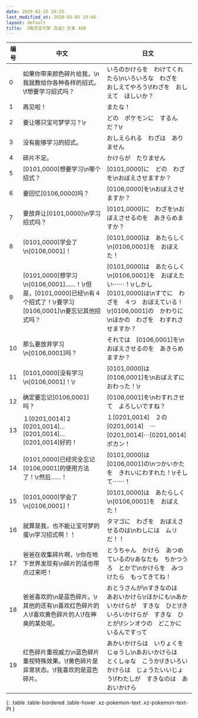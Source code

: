 ```yaml
---
date: 2020-02-25 20:25
last_modified_at: 2020-03-05 19:46
layout: default
title: 《精灵宝可梦 白金》文本 488
---
```

| 编号 | 中文 | 日文 |
| ---- | ---- | ---- |
| 0 | 如果你带来颜色碎片给我，\n我就教给你各种各样的招式。\f想要学习招式吗？ | いろのかけらを　わけてくれたら\nいろいろな　わざを　おしえてやろう\fわざを　おしえて　ほしいか？ |
| 1 | 再见啦！ | またな！ |
| 2 | 要让哪只宝可梦学习？\r | どの　ポケモンに　するんだ？\r |
| 3 | 没有能够学习的招式。 | おしえられる　わざは　ありません |
| 4 | 碎片不足。 | かけらが　たりません |
| 5 | [0101,0000]想要学习\n哪个招式？ | [0101,0000]に　どの　わざを\nおぼえさせますか？ |
| 6 | 要回忆[0106,0000]吗？ | [0106,0000]を\nおぼえさせますか？ |
| 7 | 要放弃让[0101,0000]\n学习招式吗？ | [0101,0000]に　わざを\nおぼえさせるのを　あきらめますか？ |
| 8 | [0101,0000]学会了\n[0106,0001]！ | [0101,0000]は　あたらしく\n[0106,0001]を　おぼえた！ |
| 9 | [0101,0000]想学习\n[0106,0001]……！\r但是，[0101,0000]已经\n有４个招式了！\r要学习[0106,0001]\n要忘记其他招式吗？ | [0101,0000]は　あたらしく\n[0106,0001]を　おぼえたい⋯⋯！\rしかし　[0101,0000]は\nすでに　わざを　４つ　おぼえている！\r[0106,0001]の　かわりに\nほかの　わざを　わすれさせますか？ |
| 10 | 那么要放弃学习\n[0106,0001]吗？ | それでは　[0106,0001]を\nおぼえさせるのを　あきらめますか？ |
| 11 | [0101,0000]没有学习\n[0106,0001]！\r | [0101,0000]は　[0106,0001]を\nおぼえずに　おわった！\r |
| 12 | 确定要忘记[0106,0001]吗？ | [0106,0001]を\nわすれさせて　よろしいですね？ |
| 13 | １[0201,0014]２[0201,0014]…[0201,0014]…[0201,0014]好的！ | １[0201,0014]　２の[0201,0014]　⋯[0201,0014]⋯[0201,0014]　ポカン！ |
| 14 | [0101,0000]已经完全忘记[0106,0001]的使用方法了！\r然后……！ | [0101,0000]は　[0106,0001]の\nつかいかたを　きれいにわすれた！\rそして⋯⋯！ |
| 15 | [0101,0000]学会了\n[0106,0001]！ | [0101,0000]は　あたらしく\n[0106,0001]を　おぼえた！ |
| 16 | 就算是我，也不能让宝可梦的蛋\n学习招式啊！！ | タマゴに　わざを　おぼえさせるのは\nわしには　ムリ　だ！！ |
| 17 | 爸爸在收集碎片啊，\r你在地下世界发现有\n碎片的话也带点过来吧！ | とうちゃん　かけら　あつめているの\rあなたも　ちかつうろ　とかで\nかけらを　みつけたら　もってきてね！ |
| 18 | 爸爸喜欢的\n是蓝色碎片。\r其他的还有\n喜欢红色碎片的人\f喜欢黄色碎片的人\f在神奥的某处呢。 | おとうさんが\nすきなのは　あおいかけら\rほかにも\nあかいかけらが　すきな　ひと\fきいろいかけらが　すきな　ひとが\fシンオウの　どこかに　いるんですって |
| 19 | 红色碎片重视威力\n蓝色碎片重视特殊效果。\f黄色碎片是异常状态。\f我喜欢的是蓝色碎片。 | あかいかけらは　いりょくを　じゅうし\nあおいかけらは　とくしゅな　こうか\fきいろいかけらは　じょうたいいじょう\fわたしが　すきなのは　あおいかけら |
{: .table .table-bordered .table-hover .xz-pokemon-text .xz-pokemon-text-Pt }